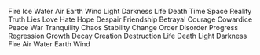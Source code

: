 Fire
Ice
Water
Air
Earth
Wind
Light
Darkness
Life
Death
Time
Space
Reality
Truth
Lies
Love
Hate
Hope
Despair
Friendship
Betrayal
Courage
Cowardice
Peace
War
Tranquility
Chaos
Stability
Change
Order
Disorder
Progress
Regression
Growth
Decay
Creation
Destruction
Life
Death
Light
Darkness
Fire
Air
Water
Earth
Wind
